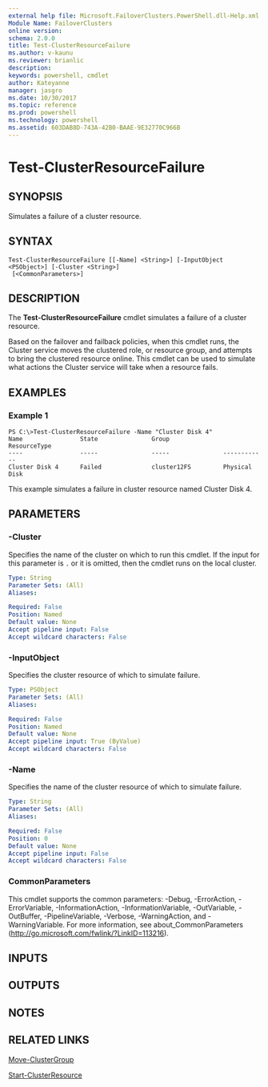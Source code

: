 ```yaml
---
external help file: Microsoft.FailoverClusters.PowerShell.dll-Help.xml
Module Name: FailoverClusters
online version: 
schema: 2.0.0
title: Test-ClusterResourceFailure
ms.author: v-kaunu
ms.reviewer: brianlic
description: 
keywords: powershell, cmdlet
author: Kateyanne
manager: jasgro
ms.date: 10/30/2017
ms.topic: reference
ms.prod: powershell
ms.technology: powershell
ms.assetid: 603DAB8D-743A-42B0-BAAE-9E32770C966B
---
```


# Test-ClusterResourceFailure

## SYNOPSIS
Simulates a failure of a cluster resource.

## SYNTAX

```
Test-ClusterResourceFailure [[-Name] <String>] [-InputObject <PSObject>] [-Cluster <String>]
 [<CommonParameters>]
```

## DESCRIPTION
The **Test-ClusterResourceFailure** cmdlet simulates a failure of a cluster resource.

Based on the failover and failback policies, when this cmdlet runs, the Cluster service moves the clustered role, or resource group, and attempts to bring the clustered resource online.
This cmdlet can be used to simulate what actions the Cluster service will take when a resource fails.

## EXAMPLES

### Example 1
```
PS C:\>Test-ClusterResourceFailure -Name "Cluster Disk 4"
Name                State               Group               ResourceType 
----                -----               -----               ------------ 
Cluster Disk 4      Failed              cluster12FS         Physical Disk
```

This example simulates a failure in cluster resource named Cluster Disk 4.

## PARAMETERS

### -Cluster
Specifies the name of the cluster on which to run this cmdlet.
If the input for this parameter is `.` or it is omitted, then the cmdlet runs on the local cluster.

```yaml
Type: String
Parameter Sets: (All)
Aliases: 

Required: False
Position: Named
Default value: None
Accept pipeline input: False
Accept wildcard characters: False
```

### -InputObject
Specifies the cluster resource of which to simulate failure.

```yaml
Type: PSObject
Parameter Sets: (All)
Aliases: 

Required: False
Position: Named
Default value: None
Accept pipeline input: True (ByValue)
Accept wildcard characters: False
```

### -Name
Specifies the name of the cluster resource of which to simulate failure.

```yaml
Type: String
Parameter Sets: (All)
Aliases: 

Required: False
Position: 0
Default value: None
Accept pipeline input: False
Accept wildcard characters: False
```

### CommonParameters
This cmdlet supports the common parameters: -Debug, -ErrorAction, -ErrorVariable, -InformationAction, -InformationVariable, -OutVariable, -OutBuffer, -PipelineVariable, -Verbose, -WarningAction, and -WarningVariable. For more information, see about_CommonParameters (http://go.microsoft.com/fwlink/?LinkID=113216).

## INPUTS

## OUTPUTS

## NOTES

## RELATED LINKS

[Move-ClusterGroup](./Move-ClusterGroup.md)

[Start-ClusterResource](./Start-ClusterResource.md)

